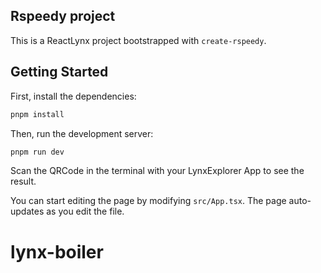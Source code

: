 ## Rspeedy project

This is a ReactLynx project bootstrapped with `create-rspeedy`.

## Getting Started

First, install the dependencies:

```bash
pnpm install
```

Then, run the development server:

```bash
pnpm run dev
```

Scan the QRCode in the terminal with your LynxExplorer App to see the result.

You can start editing the page by modifying `src/App.tsx`. The page auto-updates as you edit the file.
# lynx-boiler
